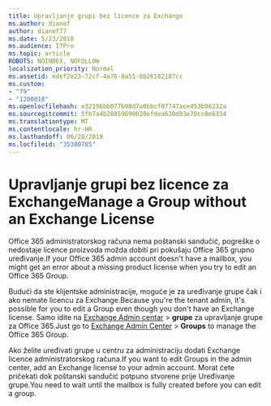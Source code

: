 ```yaml
---
title: Upravljanje grupi bez licence za Exchange
ms.author: dianef
author: dianef77
ms.date: 5/23/2018
ms.audience: ITPro
ms.topic: article
ROBOTS: NOINDEX, NOFOLLOW
localization_priority: Normal
ms.assetid: edef2e23-72cf-4a76-8a51-0b26182187cc
ms.custom:
- "79"
- "1200018"
ms.openlocfilehash: e32196bb077b98d7a0bbcf07747ace453b96232a
ms.sourcegitcommit: 5fb7a4b28859690020efdea630d03e70cc0e6334
ms.translationtype: MT
ms.contentlocale: hr-HR
ms.lasthandoff: 06/28/2019
ms.locfileid: "35380785"
---
```

# <a name="manage-a-group-without-an-exchange-license"></a><span data-ttu-id="a5690-102">Upravljanje grupi bez licence za Exchange</span><span class="sxs-lookup"><span data-stu-id="a5690-102">Manage a Group without an Exchange License</span></span>

<span data-ttu-id="a5690-103">Office 365 administratorskog računa nema poštanski sandučić, pogreške o nedostaje licence proizvoda možda dobiti pri pokušaju Office 365 grupno uređivanje.</span><span class="sxs-lookup"><span data-stu-id="a5690-103">If your Office 365 admin account doesn't have a mailbox, you might get an error about a missing product license when you try to edit an Office 365 Group.</span></span>
  
<span data-ttu-id="a5690-104">Budući da ste klijentske administracije, moguće je za uređivanje grupe čak i ako nemate licencu za Exchange.</span><span class="sxs-lookup"><span data-stu-id="a5690-104">Because you're the tenant admin, it's possible for you to edit a Group even though you don't have an Exchange license.</span></span> <span data-ttu-id="a5690-105">Samo idite na [Exchange Admin centar](https://outlook.office365.com/ecp.aspx) \> **grupe** za upravljanje grupe za Office 365.</span><span class="sxs-lookup"><span data-stu-id="a5690-105">Just go to [Exchange Admin Center](https://outlook.office365.com/ecp.aspx) \> **Groups** to manage the Office 365 Group.</span></span>
  
<span data-ttu-id="a5690-106">Ako želite uređivati grupe u centru za administraciju dodati Exchange licence administratorskog računa.</span><span class="sxs-lookup"><span data-stu-id="a5690-106">If you want to edit Groups in the admin center, add an Exchange license to your admin account.</span></span> <span data-ttu-id="a5690-107">Morat ćete pričekati dok poštanski sandučić potpuno stvorene prije Uređivanje grupe.</span><span class="sxs-lookup"><span data-stu-id="a5690-107">You need to wait until the mailbox is fully created before you can edit a group.</span></span>
  